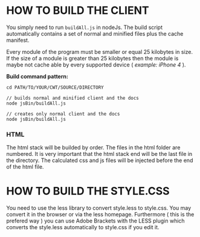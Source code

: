 # HOW TO BUILD THE CLIENT

You simply need to run `buildAll.js` in nodeJs. The build script automatically contains a set of normal and minified
files plus the cache manifest.

Every module of the program must be smaller or equal 25 kilobytes in size. If the size of a module
is greater than 25 kilobytes then the module is maybe not cache able by every supported device
( *example: iPhone 4* ).

**Build command pattern:**
    
    cd PATH/TO/YOUR/CWT/SOURCE/DIRECTORY

    // builds normal and minified client and the docs
    node jsBin/buildAll.js
    
    // creates only normal client and the docs 
    node jsBin/buildAll.js

### HTML 

The html stack will be builded by order. The files in the html folder are numbered. It is very important that the html
stack end will be the last file in the directory. The calculated css and js files will be injected before the end of 
the html file.

# HOW TO BUILD THE STYLE.CSS

You need to use the less library to convert style.less to style.css. You may 
convert it in the browser or via the less homepage. Furthermore ( this is 
the prefered way ) you can use Adobe Brackets with the LESS plugin which 
converts the style.less automatically to style.css if you edit it.
